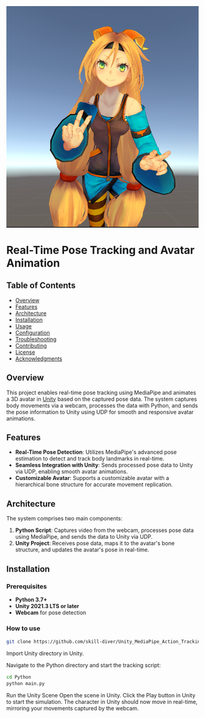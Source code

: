 ![Image 1](./images/character.png)

# Real-Time Pose Tracking and Avatar Animation

## Table of Contents

- [Overview](#overview)
- [Features](#features)
- [Architecture](#architecture)
- [Installation](#installation)
- [Usage](#usage)
- [Configuration](#configuration)
- [Troubleshooting](#troubleshooting)
- [Contributing](#contributing)
- [License](#license)
- [Acknowledgments](#acknowledgments)

## Overview

This project enables real-time pose tracking using MediaPipe and animates a 3D avatar in [Unity](https://unity.com/) based on the captured pose data. The system captures body movements via a webcam, processes the data with Python, and sends the pose information to Unity using UDP for smooth and responsive avatar animations.

## Features

- **Real-Time Pose Detection**: Utilizes MediaPipe's advanced pose estimation to detect and track body landmarks in real-time.
- **Seamless Integration with Unity**: Sends processed pose data to Unity via UDP, enabling smooth avatar animations.
- **Customizable Avatar**: Supports a customizable avatar with a hierarchical bone structure for accurate movement replication.

## Architecture

The system comprises two main components:

1. **Python Script**: Captures video from the webcam, processes pose data using MediaPipe, and sends the data to Unity via UDP.
2. **Unity Project**: Receives pose data, maps it to the avatar's bone structure, and updates the avatar's pose in real-time.

## Installation

### Prerequisites

- **Python 3.7+**
- **Unity 2021.3 LTS or later**
- **Webcam** for pose detection

### How to use

```bash
git clone https://github.com/skill-diver/Unity_MediaPipe_Action_Tracking.git
```

Import Unity directory in Unity.

Navigate to the Python directory and start the tracking script:

```bash
cd Python
python main.py
```
Run the Unity Scene
Open the scene in Unity.
Click the Play button in Unity to start the simulation.
The character in Unity should now move in real-time, mirroring your movements captured by the webcam.


